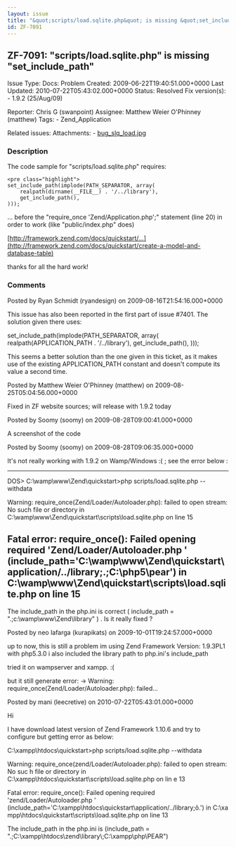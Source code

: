 ```yaml
---
layout: issue
title: "&quot;scripts/load.sqlite.php&quot; is missing &quot;set_include_path&quot;"
id: ZF-7091
---
```


ZF-7091: "scripts/load.sqlite.php" is missing "set\_include\_path"
------------------------------------------------------------------

 Issue Type: Docs: Problem Created: 2009-06-22T19:40:51.000+0000 Last Updated: 2010-07-22T05:43:02.000+0000 Status: Resolved Fix version(s): - 1.9.2 (25/Aug/09)
 
 Reporter:  Chris G (swanpoint)  Assignee:  Matthew Weier O'Phinney (matthew)  Tags: - Zend\_Application
 
 Related issues: 
 Attachments: - [bug\_slq\_load.jpg](/issues/secure/attachment/12168/bug_slq_load.jpg)
 
### Description

The code sample for "scripts/load.sqlite.php" requires:

 
    <pre class="highlight">
    set_include_path(implode(PATH_SEPARATOR, array(
        realpath(dirname(__FILE__) . '/../library'),
        get_include_path(),
    )));


... before the "require\_once 'Zend/Application.php';" statement (line 20) in order to work (like "public/index.php" does)

[http://framework.zend.com/docs/quickstart/…](http://framework.zend.com/docs/quickstart/create-a-model-and-database-table)

thanks for all the hard work!

 

 

### Comments

Posted by Ryan Schmidt (ryandesign) on 2009-08-16T21:54:16.000+0000

This issue has also been reported in the first part of issue #7401. The solution given there uses:

set\_include\_path(implode(PATH\_SEPARATOR, array( realpath(APPLICATION\_PATH . '/../library'), get\_include\_path(), )));

This seems a better solution than the one given in this ticket, as it makes use of the existing APPLICATION\_PATH constant and doesn't compute its value a second time.

 

 

Posted by Matthew Weier O'Phinney (matthew) on 2009-08-25T05:04:56.000+0000

Fixed in ZF website sources; will release with 1.9.2 today

 

 

Posted by Soomy (soomy) on 2009-08-28T09:00:41.000+0000

A screenshot of the code

 

 

Posted by Soomy (soomy) on 2009-08-28T09:06:35.000+0000

It's not really working with 1.9.2 on Wamp/Windows :( ; see the error below :

- - - - - -

DOS> C:\\wamp\\www\\Zend\\quickstart>php scripts/load.sqlite.php --withdata

Warning: require\_once(Zend/Loader/Autoloader.php): failed to open stream: No such file or directory in C:\\wamp\\www\\Zend\\quickstart\\scripts\\load.sqlite.php on line 15

Fatal error: require\_once(): Failed opening required 'Zend/Loader/Autoloader.php ' (include\_path='C:\\wamp\\www\\Zend\\quickstart\\application/../library;.;C:\\php5\\pear') in C:\\wamp\\www\\Zend\\quickstart\\scripts\\load.sqlite.php on line 15
------------------------------------------------------------------------------------------------------------------------------------------------------------------------------------------------------------------------------------------------------

The include\_path in the php.ini is correct ( include\_path = ".;c:\\wamp\\www\\Zend\\library" ) . Is it really fixed ?

 

 

Posted by neo lafarga (kurapikats) on 2009-10-01T19:24:57.000+0000

up to now, this is still a problem im using Zend Framework Version: 1.9.3PL1 with php5.3.0 i also included the library path to php.ini's include\_path

tried it on wampserver and xampp. :(

but it still generate error: -> Warning: require\_once(Zend/Loader/Autoloader.php): failed...

 

 

Posted by mani (leecretive) on 2010-07-22T05:43:01.000+0000

Hi

I have download latest version of Zend Framework 1.10.6 and try to configure but getting error as below:

C:\\xampp\\htdocs\\quickstart>php scripts/load.sqlite.php --withdata

Warning: require\_once(zend/Loader/Autoloader.php): failed to open stream: No suc h file or directory in C:\\xampp\\htdocs\\quickstart\\scripts\\load.sqlite.php on lin e 13

Fatal error: require\_once(): Failed opening required 'zend/Loader/Autoloader.php ' (include\_path='C:\\xampp\\htdocs\\quickstart\\application/../library;ô.') in C:\\xa mpp\\htdocs\\quickstart\\scripts\\load.sqlite.php on line 13

The include\_path in the php.ini is (include\_path = ".;C:\\xampp\\htdocs\\zend\\library\\;C:\\xampp\\php\\PEAR")

 

 